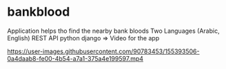 # bankblood

Application helps tho find the nearby bank bloods
Two Languages (Arabic, English)
REST API python django
=> Video for the app


https://user-images.githubusercontent.com/90783453/155393506-0a4daab8-fe00-4b54-a7a1-375a4e199597.mp4

